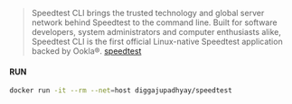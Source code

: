 > Speedtest CLI brings the trusted technology and global server network behind Speedtest to the command line. Built for software developers, system administrators and computer enthusiasts alike, Speedtest CLI is the first official Linux-native Speedtest application backed by Ookla®.
[speedtest](https://www.speedtest.net/apps/cli "speedtest")

#### RUN
```bash
docker run -it --rm --net=host diggajupadhyay/speedtest
```